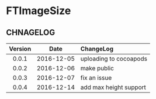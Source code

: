 # FTImageSize

## CHNAGELOG

| Version | Date | ChangeLog |
| :--------: | :--------: | :-------- |
| 0.0.1 | 2016-12-05 | uploading to cocoapods |
| 0.0.2 | 2016-12-06 | make public |
| 0.0.3 | 2016-12-07 | fix an issue |
| 0.0.4 | 2016-12-14 | add max height support |

